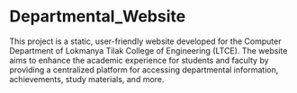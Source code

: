 # Departmental_Website
This project is a static, user-friendly website developed for the Computer Department of Lokmanya Tilak College of Engineering (LTCE). The website aims to enhance the academic experience for students and faculty by providing a centralized platform for accessing departmental information, achievements, study materials, and more.
